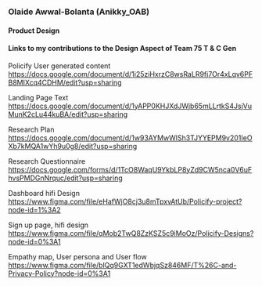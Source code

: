 ### Olaide Awwal-Bolanta (Anikky_OAB)
#### Product Design
#### Links to my contributions to the Design Aspect of Team 75 T & C Gen
Policify User generated content
https://docs.google.com/document/d/1i25ziHxrzC8wsRaLR9fj7Or4xLqv6PFB8MIXcq4CDHM/edit?usp=sharing

Landing Page Text
https://docs.google.com/document/d/1yAPP0KHJXdJWjb65mLLrtkS4JsjVuMunK2cLu44kuBA/edit?usp=sharing

Research Plan
https://docs.google.com/document/d/1w93AYMwWlSh3TJYYEPM9v201IeOXb7kMQA1wYh9u0g8/edit?usp=sharing

Research Questionnaire
https://docs.google.com/forms/d/1TcO8WaqU9YkbLP8yZd9CW5nca0V6uFhvsPMDGnNrquc/edit?usp=sharing

Dashboard hifi Design
https://www.figma.com/file/eHafWjO8cj3u8mTpxvAtUb/Policify-project?node-id=1%3A2

Sign up page, hifi design
https://www.figma.com/file/qMob2TwQ8ZzKSZ5c9iMoOz/Policify-Designs?node-id=0%3A1

Empathy map, User persona and User flow
https://www.figma.com/file/blQq9GXT1edWbjqSz846MF/T%26C-and-Privacy-Policy?node-id=0%3A1

